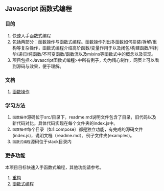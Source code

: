 ## Javascript 函数式编程
### 目的

  1. 快速入手函数式编程
  2. 包括两部分：函数操作与函数式编程。函数操作列出多函数如何拼装/拆解/重构等复杂操作，函数式编程介绍高阶函数/变量作用于以及闭包/构建函数/科利华/递归/纯函数/不可变函数/函数流以及mixins等函数式中的概念以及实现。
  3. 项目包括<Javascript函数式编程>中所有例子，均为精心制作，网页上可以看到源码与效果，便于理解。

### 文档
  1. [函数操作][1]

### 学习方法

  1. `函数操作`源码位于src/目录下，readme.md说明文件包含了目录，旧代码以及新代码对比。具体代码实现在每个文件夹的index.js中。
  2. `函数操作`每个目录（如1.compose）都是独立功能，有完成的源码文件(index.js)，说明文档（readme.md），例子文件夹(examples)。
  3. `函数式编程`源码位于stack目录内

### 更多功能
  本项目目标快速入手函数式编程，其他功能请参考。

  1. [重构][2]
  2. [函数式编程][3]

  [1]: https://github.com/antgod/functional/src
  [2]: https://github.com/antgod/refactor
  [3]: https://github.com/antgod/functional